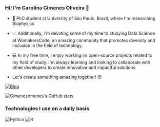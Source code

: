 ### Hi! I'm Carolina Gimenes Oliveira 🚀

- 🔭 PhD student at University of São Paulo, Brazil, where I'm researching Biophysics.
- 📈 Additionally, I'm devoting some of my time to studying Data Science at WomakersCode, an amazing community that promotes diversity and inclusion in the field of technology.
- 💻 In my free time, I enjoy working on open-source projects related to my field of study. I'm always learning and looking to collaborate with other developers to create innovative and impactful solutions.

- Let's create something amazing together! 😊

  


[![Blog]( 	https://img.shields.io/badge/LinkedIn-0077B5?style=for-the-badge&logo=linkedin&logoColor=white)](https://www.linkedin.com/in/carolina-gimenes-oliveira-a6b16b120/)


![Gimenesomenes's GitHub stats](https://github-readme-stats.vercel.app/api?username=Gimenesomenes&theme=radical&show_icons=true)


### Technologies I use on a daily basis

![Python](https://img.shields.io/badge/Python-14354C?style=for-the-badge&logo=python&logoColor=white)
![R](https://img.shields.io/badge/R-276DC3?style=for-the-badge&logo=r&logoColor=white)




<!--
**Gimenesomenes/Gimenesomenes** is a ✨ _special_ ✨ repository because its `README.md` (this file) appears on your GitHub profile.

Here are some ideas to get you started:

- 🔭 I’m currently working on ...
- 🌱 I’m currently learning ...
- 👯 I’m looking to collaborate on ...
- 🤔 I’m looking for help with ...
- 💬 Ask me about ...
- 📫 How to reach me: ...
- 😄 Pronouns: ...
- ⚡ Fun fact: ...
-->
